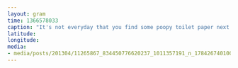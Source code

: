 ```yaml
---
layout: gram
time: 1366578033
caption: "It's not everyday that you find some poopy toilet paper next to a pile of poop by the sidewalk."
latitude: 
longitude: 
media:
- media/posts/201304/11265867_834450776620237_1011357191_n_17842674010000351.jpg
---
```

